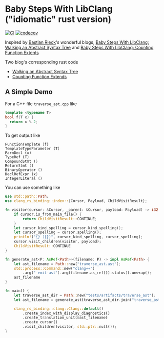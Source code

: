 # Baby Steps With LibClang ("idiomatic" rust version)

[![CI](https://github.com/mo-xiaoming/clang-rs-binding/actions/workflows/build.yml/badge.svg)](https://github.com/mo-xiaoming/clang-rs-binding/actions/workflows/build.yml)
[![codecov](https://codecov.io/gh/mo-xiaoming/clang-rs-binding/branch/main/graph/badge.svg?token=6WMDKF1RCK)](https://codecov.io/gh/mo-xiaoming/clang-rs-binding)

Inspired by [Bastian Rieck](https://bastian.rieck.me)'s wonderful blogs, [Baby Steps With LibClang: Walking an Abstract Syntax Tree](https://bastian.rieck.me/blog/posts/2015/baby_steps_libclang_ast/) and [Baby Steps With LibClang: Counting Function Extents](https://bastian.rieck.me/blog/posts/2016/baby_steps_libclang_function_extents/)

Two blog's corresponding rust code

- [Walking an Abstract Syntax Tree](tests/traverse_ast.rs)
- [Counting Function Extends](tests/compiledb.rs)

## A Simple Demo

For a C++ file `traverse_ast.cpp` like

```cpp
template <typename T>
bool f(T x) {
  return x % 2;
}
```

To get output like

```text
FunctionTemplate (f)
TemplateTypeParameter (T)
ParmDecl (x)
TypeRef (T)
CompoundStmt ()
ReturnStmt ()
BinaryOperator ()
DeclRefExpr (x)
IntegerLiteral ()
```

You can use something like

```rust
use std::path::Path;
use clang_rs_binding::index::{Cursor, Payload, ChildVisitResult};

fn visitor(cursor: &Cursor, _parent: &Cursor, payload: Payload) -> i32 {
    if cursor.is_from_main_file() {
        return ChildVisitResult::CONTINUE;
    }
    let cursor_kind_spelling = cursor.kind_spelling();
    let cursor_spelling = cursor.spelling();
    println!("{} ({})", cursor_kind_spelling, cursor_spelling);
    cursor.visit_children(visitor, payload);
    ChildVisitResult::CONTINUE
}

fn generate_ast<P: AsRef<Path>>(filename: P) -> impl AsRef<Path> {
    let ast_filename = Path::new("traverse_ast.ast");
    std::process::Command::new("clang++")
        .arg("-emit-ast").arg(filename.as_ref()).status().unwrap();
    ast_filename
}

fn main() {
    let traverse_ast_dir = Path::new("tests/artifacts/traverse_ast");
    let ast_filename = generate_ast(traverse_ast_dir.join("traverse_ast.cpp"));

    clang_rs_binding::clang::Clang::default()
        .create_index_with_display_diagnostics()
        .create_translation_unit(&ast_filename)
        .create_cursor()
        .visit_children(visitor, std::ptr::null());
}
```

